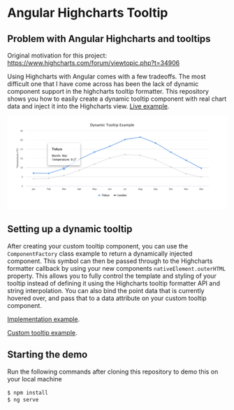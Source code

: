 # Angular Highcharts Tooltip

## Problem with Angular Highcharts and tooltips

Original motivation for this project: https://www.highcharts.com/forum/viewtopic.php?t=34906

Using Highcharts with Angular comes with a few tradeoffs. The most difficult one that I have come across has been the lack of dynamic component support in the highcharts tooltip formatter. This repository shows you how to easily create a dynamic tooltip component with real chart data and inject it into the Highcharts view.
[Live example](https://angular-highcharts-tooltip.netlify.app/).

![dynamic chart tooltip example](./readme-screenshot.png)

## Setting up a dynamic tooltip

After creating your custom tooltip component, you can use the `ComponentFactory` class example to return a dynamically injected component. This symbol can then be passed through to the Highcharts formatter callback by using your new components `nativeElement.outerHTML` property. This allows you to fully control the template and styling of your tooltip instead of defining it using the Highcharts tooltip formatter API and string interpolation. You can also bind the point data that is currently hovered over, and pass that to a data attribute on your custom tooltip component.

[Implementation example](https://github.com/areknow/angular-highcharts-tooltip/blob/master/src/app/chart/chart.component.ts#L58).

[Custom tooltip example](https://github.com/areknow/angular-highcharts-tooltip/blob/master/src/app/tooltip/tooltip.component.html).

## Starting the demo

Run the following commands after cloning this repository to demo this on your local machine

```
$ npm install
$ ng serve
```
